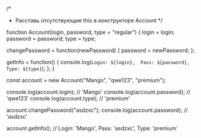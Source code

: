 /*  
 * Расставь отсутствующие this в конструкторе Account
*/

function Account(login, password, type = "regular") {
  login = login;
  password = password;
  type = type;

  changePassword = function(newPassword) {
    password = newPassword;
  };

  getInfo = function() {
    console.log(`
      Login: ${login}, 
      Pass: ${password}, 
      Type: ${type}
    `);
  };
}

const account = new Account("Mango", "qwe123", "premium");

console.log(account.login); // 'Mango'
console.log(account.password); // 'qwe123'
console.log(account.type); // 'premium'

account.changePassword("asdzxc");
console.log(account.password); // 'asdzxc'

account.getInfo(); // Login: 'Mango', Pass: 'asdzxc', Type: 'premium'
